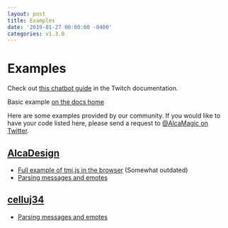 ```yaml
---
layout: post
title: Examples
date: '2019-01-27 00:00:00 -0400'
categories: v1.3.0
---
```


# Examples

Check out [this chatbot guide](https://dev.twitch.tv/docs/irc/) in the Twitch documentation.

Basic example [on the docs home](https://github.com/Coder-Tavi/docs/tree/b97a887ff5f09ed9c6e5c522b4745d440e8f5ad6/_posts/v1.3.0/README.md#notice)

Here are some examples provided by our community. If you would like to have your code listed here, please send a request to [@AlcaMagic on Twitter](https://twitter.com/AlcaMagic).

## [AlcaDesign](https://github.com/AlcaDesign)

* [Full example of tmi.js in the browser](https://gist.github.com/AlcaDesign/742d8cb82e3e93ad4205) \(Somewhat outdated\)
* [Parsing messages and emotes](https://github.com/tmijs/tmi.js/issues/11#issuecomment-116459845)

## [celluj34](https://github.com/celluj34)

* [Parsing messages and emotes](https://github.com/tmijs/tmi.js/issues/11#issuecomment-117426676)

